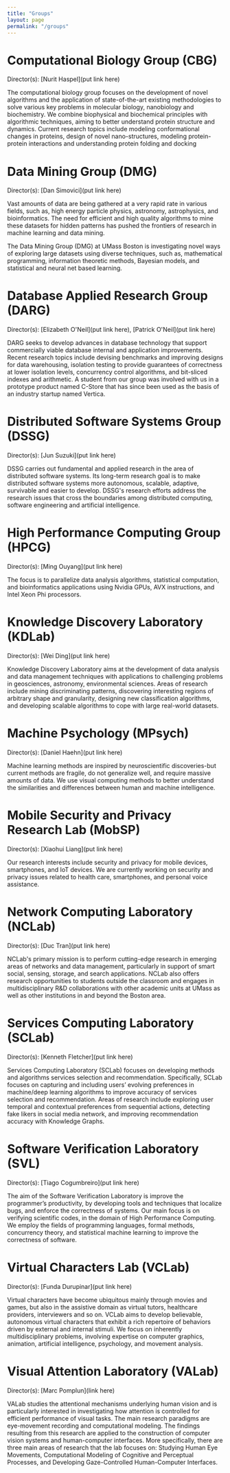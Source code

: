 ```yaml
---
title: "Groups"
layout: page
permalink: "/groups"
---
```

# Computational Biology Group (CBG)

Director(s): [Nurit Haspel](put link here)

The computational biology group focuses on the development of novel algorithms and the application of state-of-the-art existing methodologies to solve various key problems in molecular biology, nanobiology and biochemistry. We combine biophysical and biochemical principles with algorithmic techniques, aiming to better understand protein structure and dynamics. Current research topics include modeling conformational changes in proteins, design of novel nano-structures, modeling protein-protein interactions and understanding protein folding and docking


# Data Mining Group (DMG)

Director(s): [Dan Simovici](put link here)

Vast amounts of data are being gathered at a very rapid rate in various fields, such as, high energy particle physics, astronomy, astrophysics, and bioinformatics. The need for efficient and high quality algorithms to mine these datasets for hidden patterns has pushed the frontiers of research in machine learning and data mining.

The Data Mining Group (DMG) at UMass Boston is investigating novel ways of exploring large datasets using diverse techniques, such as, mathematical programming, information theoretic methods, Bayesian models, and statistical and neural net based learning.


# Database Applied Research Group (DARG)

Director(s): [Elizabeth O'Neil](put link here), [Patrick O'Neil](put link here) 

DARG seeks to develop advances in database technology that support commercially viable database internal and application improvements. Recent research topics include devising benchmarks and improving designs for data warehousing, isolation testing to provide guarantees of correctness at lower isolation levels, concurrency control algorithms, and bit-sliced indexes and arithmetic. A student from our group was involved with us in a prototype product named C-Store that has since been used as the basis of an industry startup named Vertica.


# Distributed Software Systems Group (DSSG)

Director(s): [Jun Suzuki](put link here)

DSSG carries out fundamental and applied research in the area of distributed software systems. Its long-term research goal is to make distributed software systems more autonomous, scalable, adaptive, survivable and easier to develop. DSSG's research efforts address the research issues that cross the boundaries among distributed computing, software engineering and artificial intelligence.


# High Performance Computing Group (HPCG)

Director(s): [Ming Ouyang](put link here) 

The focus is to parallelize data analysis algorithms, statistical computation, and bioinformatics applications using Nvidia GPUs, AVX instructions, and Intel Xeon Phi processors.


# Knowledge Discovery Laboratory (KDLab)

Director(s): [Wei Ding](put link here) 

Knowledge Discovery Laboratory aims at the development of data analysis and data management techniques with applications to challenging problems in geosciences, astronomy, environmental sciences. Areas of research include mining discriminating patterns, discovering interesting regions of arbitrary shape and granularity, designing new classification algorithms, and developing scalable algorithms to cope with large real-world datasets.


# Machine Psychology (MPsych)

Director(s): [Daniel Haehn](put link here)

Machine learning methods are inspired by neuroscientific discoveries-but current methods are fragile, do not generalize well, and require massive amounts of data. We use visual computing methods to better understand the similarities and differences between human and machine intelligence.


# Mobile Security and Privacy Research Lab (MobSP)

Director(s): [Xiaohui Liang](put link here) 

Our research interests include security and privacy for mobile devices, smartphones, and IoT devices. We are currently working on security and privacy issues related to health care, smartphones, and personal voice assistance.


# Network Computing Laboratory (NCLab)

Director(s): [Duc Tran](put link here) 

NCLab's primary mission is to perform cutting-edge research in emerging areas of networks and data management, particularly in support of smart social, sensing, storage, and search applications. NCLab also offers research opportunities to students outside the classroom and engages in multidisciplinary R&D collaborations with other academic units at UMass as well as other institutions in and beyond the Boston area.


# Services Computing Laboratory (SCLab)

Director(s): [Kenneth Fletcher](put link here) 

Services Computing Laboratory (SCLab) focuses on developing methods and algorithms services selection and recommendation. Specifically, SCLab focuses on capturing and including users’ evolving preferences in machine/deep learning algorithms to improve accuracy of services selection and recommendation. Areas of research include exploring user temporal and contextual preferences from sequential actions, detecting fake likers in social media network, and improving recommendation accuracy with Knowledge Graphs.


# Software Verification Laboratory (SVL)

Director(s): [Tiago Cogumbreiro](put link here) 

The aim of the Software Verification Laboratory is improve the programmer’s productivity, by developing tools and techniques that localize bugs, and enforce the correctness of systems. Our main focus is on verifying scientific codes, in the domain of High Performance Computing. We employ the fields of programming languages, formal methods, concurrency theory, and statistical machine learning to improve the correctness of software.


# Virtual Characters Lab (VCLab)

Director(s): [Funda Durupinar](put link here) 

Virtual characters have become ubiquitous mainly through movies and games, but also in the assistive domain as virtual tutors, healthcare providers, interviewers and so on. VCLab aims to develop believable, autonomous virtual characters that exhibit a rich repertoire of behaviors driven by external and internal stimuli. We focus on inherently multidisciplinary problems, involving expertise on computer graphics, animation, artificial intelligence, psychology, and movement analysis.


# Visual Attention Laboratory (VALab)

Director(s): [Marc Pomplun](link here)

VALab studies the attentional mechanisms underlying human vision and is particularly interested in investigating how attention is controlled for efficient performance of visual tasks. The main research paradigms are eye-movement recording and computational modeling. The findings resulting from this research are applied to the construction of computer vision systems and human-computer interfaces. More specifically, there are three main areas of research that the lab focuses on: Studying Human Eye Movements, Computational Modeling of Cognitive and Perceptual Processes, and Developing Gaze-Controlled Human-Computer Interfaces.